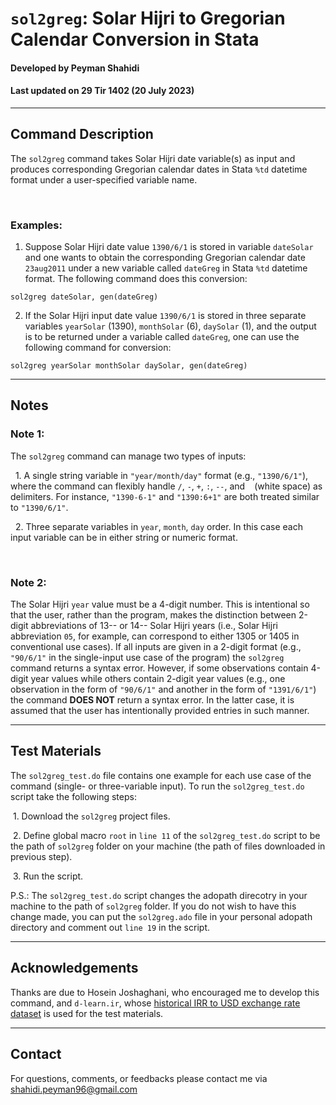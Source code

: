 # `sol2greg`: Solar Hijri to Gregorian Calendar Conversion in Stata
#### Developed by Peyman Shahidi
#### Last updated on 29 Tir 1402 (20 July 2023)

*******************************************************************************
## Command Description
The `sol2greg` command takes Solar Hijri date variable(s) as input and produces corresponding Gregorian calendar dates in Stata `%td` datetime format under a user-specified variable name.

<br>

### Examples:
1. Suppose Solar Hijri date value `1390/6/1` is stored in variable `dateSolar` and one wants to obtain the corresponding Gregorian calendar date `23aug2011` under a new variable called `dateGreg` in Stata `%td` datetime format. The following command does this conversion:
```
sol2greg dateSolar, gen(dateGreg)
```
2. If the Solar Hijri input date value `1390/6/1` is stored in three separate variables `yearSolar` (1390), `monthSolar` (6), `daySolar` (1), and the output is to be returned under a variable called `dateGreg`, one can use the following command for conversion:
```
sol2greg yearSolar monthSolar daySolar, gen(dateGreg)
```
*******************************************************************************
## Notes

### Note 1: 
The `sol2greg` command can manage two types of inputs:

&nbsp; 1. A single string variable in `"year/month/day"` format (e.g., `"1390/6/1"`), where the command can flexibly handle `/`, `-`, `+`, `:`,  `--`, and <code>&nbsp;</code> (white space) as delimiters. For instance, `"1390-6-1"` and `"1390:6+1"` are both treated similar to `"1390/6/1"`.

&nbsp; 2. Three separate variables in `year`, `month`, `day` order. In this case each input variable can be in either string or numeric format.

<br>

### Note 2:
The Solar Hijri `year` value must be a 4-digit number. This is intentional so that the user, rather than the program, makes the distinction between 2-digit abbreviations of 13-- or 14-- Solar Hijri years (i.e., Solar Hijri abbreviation `05`, for example, can correspond to either 1305 or 1405 in conventional use cases). If all inputs are given in a 2-digit format (e.g., `"90/6/1"` in the single-input use case of the program) the `sol2greg` command returns a syntax error. However, if some observations contain 4-digit year values while others contain 2-digit year values (e.g., one observation in the form of `"90/6/1"` and another in the form of `"1391/6/1"`) the command **DOES NOT** return a syntax error. In the latter case, it is assumed that the user has intentionally provided entries in such manner.


*******************************************************************************
## Test Materials 
The `sol2greg_test.do` file contains one example for each use case of the command (single- or three-variable input). To run the `sol2greg_test.do` script take the following steps:

&nbsp;1. Download the `sol2greg` project files.

&nbsp;2. Define global macro `root` in `line 11` of the `sol2greg_test.do` script to be the path of `sol2greg` folder on your machine (the path of files downloaded in previous step).

&nbsp;3. Run the script.

P.S.: The `sol2greg_test.do` script changes the adopath direcotry in your machine to the path of `sol2greg` folder. If you do not wish to have this change made, you can put the `sol2greg.ado` file in your personal adopath directory and comment out `line 19` in the script.


*******************************************************************************
## Acknowledgements
Thanks are due to Hosein Joshaghani, who encouraged me to develop this command, and `d-learn.ir`, whose [historical IRR to USD exchange rate dataset](https://d-learn.ir/p/usd-price/) is used for the test materials.


*******************************************************************************
## Contact
For questions, comments, or feedbacks please contact me via shahidi.peyman96@gmail.com